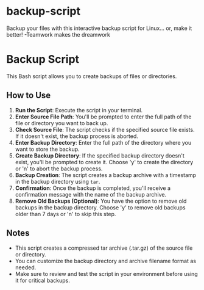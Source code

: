 # backup-script
Backup your files with this interactive backup script for Linux... or, make it better! -Teamwork makes the dreamwork

# Backup Script

This Bash script allows you to create backups of files or directories.

## How to Use

1. **Run the Script**: Execute the script in your terminal.
2. **Enter Source File Path**: You'll be prompted to enter the full path of the file or directory you want to back up.
3. **Check Source File**: The script checks if the specified source file exists. If it doesn't exist, the backup process is aborted.
4. **Enter Backup Directory**: Enter the full path of the directory where you want to store the backup.
5. **Create Backup Directory**: If the specified backup directory doesn't exist, you'll be prompted to create it. Choose 'y' to create the directory or 'n' to abort the backup process.
6. **Backup Creation**: The script creates a backup archive with a timestamp in the backup directory using `tar`.
7. **Confirmation**: Once the backup is completed, you'll receive a confirmation message with the name of the backup archive.
8. **Remove Old Backups (Optional)**: You have the option to remove old backups in the backup directory. Choose 'y' to remove old backups older than 7 days or 'n' to skip this step.

## Notes

- This script creates a compressed tar archive (.tar.gz) of the source file or directory.
- You can customize the backup directory and archive filename format as needed.
- Make sure to review and test the script in your environment before using it for critical backups.
